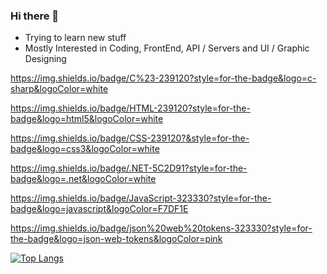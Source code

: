 ### Hi there 👋

- Trying to learn new stuff
- Mostly Interested in Coding, FrontEnd,  API / Servers and UI / Graphic Designing

https://img.shields.io/badge/C%23-239120?style=for-the-badge&logo=c-sharp&logoColor=white

https://img.shields.io/badge/HTML-239120?style=for-the-badge&logo=html5&logoColor=white

https://img.shields.io/badge/CSS-239120?&style=for-the-badge&logo=css3&logoColor=white

https://img.shields.io/badge/.NET-5C2D91?style=for-the-badge&logo=.net&logoColor=white

https://img.shields.io/badge/JavaScript-323330?style=for-the-badge&logo=javascript&logoColor=F7DF1E

https://img.shields.io/badge/json%20web%20tokens-323330?style=for-the-badge&logo=json-web-tokens&logoColor=pink

[![Top Langs](https://github-readme-stats.vercel.app/api/top-langs/?username=Jhun260Sloth&layout=compact&theme=dark)](https://github.com/Jhun260Sloth)



